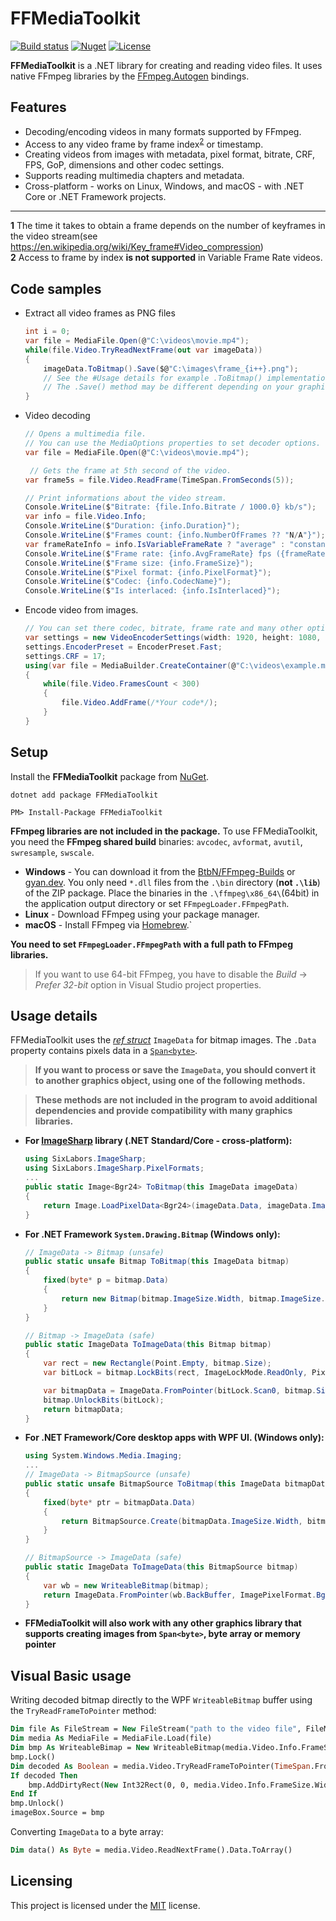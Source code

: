 # FFMediaToolkit

[![Build status](https://ci.appveyor.com/api/projects/status/9vaaqchtx1d5nldj?svg=true)](https://ci.appveyor.com/project/radek-k/ffmediatoolkit) [![Nuget](https://img.shields.io/nuget/v/FFMediaToolkit.svg)](https://www.nuget.org/packages/FFMediaToolkit/)
[![License](https://img.shields.io/github/license/radek-k/FFMediaToolkit.svg)](https://github.com/radek-k/FFMediaToolkit/blob/master/LICENSE)

**FFMediaToolkit** is a .NET library for creating and reading video files. It uses native FFmpeg libraries by the [FFmpeg.Autogen](https://github.com/Ruslan-B/FFmpeg.AutoGen) bindings.

## Features

- Decoding/encoding videos in many formats supported by FFmpeg.
- Access to any video frame by frame index<sup id="a1">[2](#f1)</sup> or timestamp.
- Creating videos from images with metadata, pixel format, bitrate, CRF, FPS, GoP, dimensions and other codec settings.
- Supports reading multimedia chapters and metadata.
- Cross-platform - works on Linux, Windows, and macOS - with .NET Core or .NET Framework projects.

_____

<b id="f1">1</b> The time it takes to obtain a frame depends on the number of keyframes in the video stream(see https://en.wikipedia.org/wiki/Key_frame#Video_compression)  
<b id="f1">2</b> Access to frame by index **is not supported** in Variable Frame Rate videos.

## Code samples

- Extract all video frames as PNG files
  
    ```c#
    int i = 0;
    var file = MediaFile.Open(@"C:\videos\movie.mp4");
    while(file.Video.TryReadNextFrame(out var imageData))
    {
        imageData.ToBitmap().Save($@"C:\images\frame_{i++}.png");
        // See the #Usage details for example .ToBitmap() implementation
        // The .Save() method may be different depending on your graphics library
    }
    ```

- Video decoding
  
    ```c#
    // Opens a multimedia file.
    // You can use the MediaOptions properties to set decoder options.
    var file = MediaFile.Open(@"C:\videos\movie.mp4");
    
     // Gets the frame at 5th second of the video.
    var frame5s = file.Video.ReadFrame(TimeSpan.FromSeconds(5));
    
    // Print informations about the video stream.
    Console.WriteLine($"Bitrate: {file.Info.Bitrate / 1000.0} kb/s");
    var info = file.Video.Info;
    Console.WriteLine($"Duration: {info.Duration}");
    Console.WriteLine($"Frames count: {info.NumberOfFrames ?? "N/A"}");
    var frameRateInfo = info.IsVariableFrameRate ? "average" : "constant";
    Console.WriteLine($"Frame rate: {info.AvgFrameRate} fps ({frameRateInfo})");
    Console.WriteLine($"Frame size: {info.FrameSize}");
    Console.WriteLine($"Pixel format: {info.PixelFormat}");
    Console.WriteLine($"Codec: {info.CodecName}");
    Console.WriteLine($"Is interlaced: {info.IsInterlaced}");
    ```

- Encode video from images.
  
    ```c#
    // You can set there codec, bitrate, frame rate and many other options.
    var settings = new VideoEncoderSettings(width: 1920, height: 1080, framerate: 30, codec: VideoCodec.H264);
    settings.EncoderPreset = EncoderPreset.Fast;
    settings.CRF = 17;
    using(var file = MediaBuilder.CreateContainer(@"C:\videos\example.mp4").WithVideo(settings).Create())
    {
        while(file.Video.FramesCount < 300)
        {
            file.Video.AddFrame(/*Your code*/);
        }
    }
    ```

## Setup

Install the **FFMediaToolkit** package from [NuGet](https://www.nuget.org/packages/FFMediaToolkit/).

```shell
dotnet add package FFMediaToolkit
```
  
```Package
PM> Install-Package FFMediaToolkit
```

**FFmpeg libraries are not included in the package.** To use FFMediaToolkit, you need the **FFmpeg shared build** binaries: `avcodec`, `avformat`, `avutil`, `swresample`, `swscale`.

- **Windows** - You can download it from the [BtbN/FFmpeg-Builds](https://github.com/BtbN/FFmpeg-Builds/releases) or [gyan.dev](https://www.gyan.dev/ffmpeg/builds/). You only need `*.dll` files from the `.\bin` directory (**not `.\lib`**) of the ZIP package. Place the binaries in the `.\ffmpeg\x86_64\`(64bit) in the application output directory or set `FFmpegLoader.FFmpegPath`.
- **Linux** - Download FFmpeg using your package manager.
- **macOS** - Install FFmpeg via [Homebrew](https://formulae.brew.sh/formula/ffmpeg).`

**You need to set `FFmpegLoader.FFmpegPath` with a full path to FFmpeg libraries.**
> If you want to use 64-bit FFmpeg, you have to disable the *Build* -> *Prefer 32-bit* option in Visual Studio project properties.

## Usage details

FFMediaToolkit uses the [*ref struct*](https://docs.microsoft.com/pl-pl/dotnet/csharp/language-reference/keywords/ref#ref-struct-types) `ImageData` for bitmap images. The `.Data` property contains pixels data in a [`Span<byte>`](https://docs.microsoft.com/pl-pl/dotnet/api/system.span-1?view=netstandard-2.1).

> **If you want to process or save the `ImageData`, you should convert it to another graphics object, using one of the following methods.**

> **These methods are not included in the program to avoid additional dependencies and provide compatibility with many graphics libraries.**

- **For [ImageSharp](https://github.com/SixLabors/ImageSharp) library (.NET Standard/Core - cross-platform):**
  
    ```c#
    using SixLabors.ImageSharp;
    using SixLabors.ImageSharp.PixelFormats;
    ...
    public static Image<Bgr24> ToBitmap(this ImageData imageData)
    {
        return Image.LoadPixelData<Bgr24>(imageData.Data, imageData.ImageSize.Width, imageData.ImageSize.Height);
    }
    ```

- **For .NET Framework `System.Drawing.Bitmap` (Windows only):**
  
    ```c#
    // ImageData -> Bitmap (unsafe)
    public static unsafe Bitmap ToBitmap(this ImageData bitmap)
    {
        fixed(byte* p = bitmap.Data)
        {
            return new Bitmap(bitmap.ImageSize.Width, bitmap.ImageSize.Height, bitmap.Stride, PixelFormat.Format24bppRgb, new IntPtr(p));
        }
    }
  
    // Bitmap -> ImageData (safe)
    public static ImageData ToImageData(this Bitmap bitmap)
    {
        var rect = new Rectangle(Point.Empty, bitmap.Size);
        var bitLock = bitmap.LockBits(rect, ImageLockMode.ReadOnly, PixelFormat.Format24bppRgb);
  
        var bitmapData = ImageData.FromPointer(bitLock.Scan0, bitmap.Size, ImagePixelFormat.Bgr24);
        bitmap.UnlockBits(bitLock);
        return bitmapData;
    }
    ```

- **For .NET Framework/Core desktop apps with WPF UI. (Windows only):**
  
    ```c#
    using System.Windows.Media.Imaging;
    ...
    // ImageData -> BitmapSource (unsafe)
    public static unsafe BitmapSource ToBitmap(this ImageData bitmapData)
    {
        fixed(byte* ptr = bitmapData.Data)
        {
            return BitmapSource.Create(bitmapData.ImageSize.Width, bitmapData.ImageSize.Height, 96, 96, PixelFormats.Bgr32, null, new IntPtr(ptr), bitmapData.Data.Length, bitmapData.Stride);
        }
    }
  
    // BitmapSource -> ImageData (safe)
    public static ImageData ToImageData(this BitmapSource bitmap)
    {
        var wb = new WriteableBitmap(bitmap);
        return ImageData.FromPointer(wb.BackBuffer, ImagePixelFormat.Bgra32, wb.PixelWidth, wb.PixelHeight);
    }
    ```

- **FFMediaToolkit will also work with any other graphics library that supports creating images from `Span<byte>`, byte array or memory pointer**

## Visual Basic usage
Writing decoded bitmap directly to the WPF `WriteableBitmap` buffer using the `TryReadFrameToPointer` method:
````vb
Dim file As FileStream = New FileStream("path to the video file", FileMode.Open, FileAccess.Read)
Dim media As MediaFile = MediaFile.Load(file)
Dim bmp As WriteableBimap = New WriteableBitmap(media.Video.Info.FrameSize.Width, media.Video.Info.FrameSize.Height, 96, 96, PixelFormats.Bgr24, Nothing)
bmp.Lock()
Dim decoded As Boolean = media.Video.TryReadFrameToPointer(TimeSpan.FromMinutes(1), bmp.BackBuffer, bmp.BackBufferStride)
If decoded Then
    bmp.AddDirtyRect(New Int32Rect(0, 0, media.Video.Info.FrameSize.Width, media.Video.Info.FrameSize.Height))
End If
bmp.Unlock()
imageBox.Source = bmp
````
Converting `ImageData` to a byte array:
````vb
Dim data() As Byte = media.Video.ReadNextFrame().Data.ToArray()
````
## Licensing

This project is licensed under the [MIT](https://github.com/radek-k/FFMediaToolkit/blob/master/LICENSE) license.
